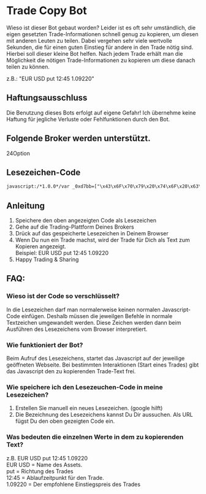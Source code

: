 # Trade Copy Bot
Wieso ist dieser Bot gebaut worden? Leider ist es oft sehr umständlich, die eigen gesetzten Trade-Informationen schnell genug zu kopieren, um diesen mit anderen Leuten zu teilen. 
Dabei vergehen sehr viele wertvolle Sekunden, die für einen guten Einstieg für andere in den Trade nötig sind. 
Hierbei soll dieser kleine Bot helfen. Nach jedem Trade erhält man die Möglichkeit die nötigen Trade-Informationen zu kopieren um diese danach teilen zu können.

z.B.: "EUR USD put 12:45 1.09220"

## Haftungsausschluss
Die Benutzung dieses Bots erfolgt auf eigene Gefahr! Ich übernehme keine Haftung für jegliche Verluste oder Fehlfunktionen durch den Bot.

## Folgende Broker werden unterstützt.
24Option

## Lesezeichen-Code
```html
javascript:/*1.0.0*/var _0xd7bb=["\x43\x6F\x70\x79\x20\x74\x6F\x20\x63\x6C\x69\x70\x62\x6F\x61\x72\x64\x3A\x20\x43\x74\x72\x6C\x2B\x43\x2C\x20\x45\x6E\x74\x65\x72","\x70\x72\x6F\x6D\x70\x74","\x74\x63\x6F\x70\x79\x42\x6F\x74","\x44\x65\x72\x20\x54\x43\x6F\x70\x79\x42\x6F\x74\x20\x6C\xE4\x75\x74\x20\x62\x65\x72\x65\x69\x74\x73\x2E\x20\x42\x69\x74\x74\x65\x20\x6C\x61\x64\x65\x6E\x20\x53\x69\x65\x20\x64\x69\x65\x20\x53\x65\x69\x74\x65\x20\x6E\x65\x75\x2E","\x61\x6C\x65\x72\x74","\x42\x6F\x74\x20\x62\x65\x65\x6E\x64\x65\x74","\x6A\x51\x75\x65\x72\x79\x20\x6E\x69\x63\x68\x74\x20\x76\x6F\x72\x68\x61\x6E\x64\x65\x6E","\x4A\x71\x75\x65\x72\x79\x20\x6E\x69\x63\x68\x74\x20\x76\x6F\x72\x68\x61\x6E\x64\x65\x6E","\x68\x6F\x73\x74\x6E\x61\x6D\x65","\x6C\x6F\x63\x61\x74\x69\x6F\x6E","\x32\x34\x6F\x70\x74\x69\x6F\x6E","\x69\x6E\x64\x65\x78\x4F\x66","\x2E\x6F\x70\x74\x69\x6F\x6E\x73\x5F\x63\x6F\x6E\x74\x61\x69\x6E\x65\x72","\x63\x68\x69\x6C\x64\x72\x65\x6E","\x6C\x65\x6E\x67\x74\x68","\x2E\x6F\x70\x74\x69\x6F\x6E\x5F\x72\x6F\x77\x5F\x63\x6F\x6E\x74\x61\x69\x6E\x65\x72\x5F\x73\x65\x6C\x65\x63\x74\x65\x64","\x66\x69\x6E\x64","\x61\x73\x73\x65\x74","\x74\x65\x78\x74","\x2E\x6F\x70\x74\x69\x6F\x6E\x5F\x72\x6F\x77\x5F\x61\x73\x73\x65\x74","\x64\x69\x72\x65\x63\x74\x69\x6F\x6E","\x2E\x70\x6F\x73\x69\x74\x69\x6F\x6E\x5F\x74\x79\x70\x65\x5F\x61\x63\x74\x69\x6F\x6E\x5F\x62\x75\x74\x74\x6F\x6E\x5F\x73\x65\x6C\x65\x63\x74\x65\x64","\x65\x6E\x74\x72\x79","\x2E\x6F\x70\x74\x69\x6F\x6E\x5F\x72\x6F\x77\x5F\x74\x61\x72\x67\x65\x74","\x75\x6E\x74\x69\x6C","\x2E\x6F\x70\x74\x69\x6F\x6E\x5F\x72\x6F\x77\x5F\x65\x78\x70\x69\x72\x79\x20\x73\x65\x6C\x65\x63\x74\x20\x3E\x20\x6F\x70\x74\x69\x6F\x6E\x3A\x73\x65\x6C\x65\x63\x74\x65\x64","\x4B\x65\x69\x6E\x20\x61\x75\x73\x67\x65\x77\xE4\x68\x6C\x74\x65\x73\x20\x41\x73\x73\x65\x74\x73\x20\x67\x65\x66\x75\x6E\x64\x65\x6E\x2E","\x65\x72\x72\x6F\x72","\x4B\x65\x69\x6E\x65\x20\x41\x73\x73\x65\x74\x73\x20\x67\x65\x66\x75\x6E\x64\x65\x6E\x2E","\x41\x73\x73\x65\x74\x2D\x43\x6F\x6E\x74\x61\x69\x6E\x65\x72\x20\x6E\x69\x63\x68\x74\x20\x67\x65\x66\x75\x6E\x64\x65\x6E\x2E","\x2E\x6F\x70\x74\x69\x6F\x6E\x5F\x6D\x6F\x64\x65\x5F\x62\x75\x79\x5F\x62\x75\x74\x74\x6F\x6E","\x63\x6C\x69\x63\x6B","\x20","\x72\x65\x70\x6C\x61\x63\x65","\x46\x65\x68\x6C\x65\x72\x20\x62\x65\x69\x6D\x20\x73\x61\x6D\x6D\x65\x6C\x6E\x20\x64\x65\x72\x20\x54\x72\x61\x64\x65\x2D\x44\x61\x74\x65\x6E\x2E\x20\x45\x73\x20\x77\x75\x72\x64\x65\x6E\x20\x6E\x75\x72\x20\x66\x6F\x6C\x67\x65\x6E\x64\x65\x20\x57\x65\x72\x74\x65\x20\x67\x65\x66\x75\x6E\x64\x65\x6E\x3A\x20","\x6A\x6F\x69\x6E","\x6F\x6E","\x42\x65\x69\x6D\x20\x50\x72\x6F\x67\x72\x61\x6D\x6D\x20\x77\x75\x72\x64\x65\x20\x65\x69\x6E\x20\x46\x65\x68\x6C\x65\x72\x20\x66\x65\x73\x74\x67\x65\x73\x74\x65\x6C\x6C\x74\x2E\x2E\x20\x42\x69\x74\x74\x65\x20\x6B\x6F\x6E\x74\x61\x6B\x69\x65\x72\x65\x6E\x20\x53\x69\x65\x20\x64\x65\x6E\x20\x45\x72\x62\x61\x75\x65\x72\x20\x2D\x20\x49\x67\x6F\x72\x20\x50\x65\x67\x75\x73\x63\x68\x69\x6E\x20\x2D\x20\x6D\x69\x74\x20\x66\x6F\x6C\x67\x65\x6E\x64\x65\x72\x20\x4E\x61\x63\x68\x72\x69\x63\x68\x74\x3A\x0A\x0A\x20\x45\x72\x72\x6F\x72\x3A"];void(function(_0xb1b3x1){function _0xb1b3x2(_0xb1b3x1){setTimeout(function(){window[_0xd7bb[1]](_0xd7bb[0],_0xb1b3x1)},1e3)}if(window[_0xd7bb[2]]){return window[_0xd7bb[4]](_0xd7bb[3]),!1};window[_0xd7bb[2]]=  !0;var _0xb1b3x3,_0xb1b3x4=function(_0xb1b3x1){_0xb1b3x1= _0xb1b3x1|| _0xd7bb[5],window[_0xd7bb[4]](_0xb1b3x1)};if(!jQuery){return _0xb1b3x4(_0xd7bb[6]),!1};if(_0xb1b3x3= jQuery,!_0xb1b3x3){return _0xb1b3x4(_0xd7bb[7]),!1};var _0xb1b3x5=function(){try{var _0xb1b3x1=window[_0xd7bb[9]][_0xd7bb[8]];if(_0xb1b3x1[_0xd7bb[11]](_0xd7bb[10])>  -1){var _0xb1b3x5=function(){var _0xb1b3x1=_0xb1b3x3(_0xd7bb[12]),_0xb1b3x2=_0xb1b3x1[_0xd7bb[13]]();if(_0xb1b3x1[_0xd7bb[14]]){if(_0xb1b3x2[_0xd7bb[14]]){var _0xb1b3x4=_0xb1b3x1[_0xd7bb[16]](_0xd7bb[15]);if(_0xb1b3x4[_0xd7bb[14]]){var _0xb1b3x5=[];return _0xb1b3x5[_0xd7bb[17]]= _0xb1b3x4[_0xd7bb[16]](_0xd7bb[19])[_0xd7bb[18]](),_0xb1b3x5[_0xd7bb[20]]= _0xb1b3x3(_0xd7bb[21])[_0xd7bb[18]](),_0xb1b3x5[_0xd7bb[22]]= _0xb1b3x4[_0xd7bb[16]](_0xd7bb[23])[_0xd7bb[18]](),_0xb1b3x5[_0xd7bb[24]]= _0xb1b3x4[_0xd7bb[16]](_0xd7bb[25])[_0xd7bb[18]](),_0xb1b3x5};console[_0xd7bb[27]](_0xd7bb[26])}else {console[_0xd7bb[27]](_0xd7bb[28])}}else {console[_0xd7bb[27]](_0xd7bb[29])}},_0xb1b3x6=_0xb1b3x3(_0xd7bb[30]);_0xb1b3x6[_0xd7bb[36]](_0xd7bb[31],function(){var _0xb1b3x1=_0xb1b3x5();if(_0xb1b3x1[_0xd7bb[17]]&& _0xb1b3x1[_0xd7bb[20]]&& _0xb1b3x1[_0xd7bb[24]]&& _0xb1b3x1[_0xd7bb[22]]){var _0xb1b3x3=_0xb1b3x1[_0xd7bb[17]]+ _0xd7bb[32]+ _0xb1b3x1[_0xd7bb[20]]+ _0xd7bb[32]+ _0xb1b3x1[_0xd7bb[24]]+ _0xd7bb[32]+ _0xb1b3x1[_0xd7bb[22]];_0xb1b3x2(_0xb1b3x3[_0xd7bb[33]](/\s\s+/g,_0xd7bb[32]))}else {var _0xb1b3x4=_0xd7bb[34]+ _0xb1b3x1[_0xd7bb[35]](_0xb1b3x1);console[_0xd7bb[27]](_0xb1b3x4)}})}}catch(g){_0xb1b3x4(_0xd7bb[37]+ g)}},_0xb1b3x6=function(){_0xb1b3x5()};_0xb1b3x6()})(document)
```

## Anleitung
1. Speichere den oben angezeigten Code als Lesezeichen
2. Gehe auf die Trading-Plattform Deines Brokers
3. Drück auf das gespeicherte Lesezeichen in Deinem Browser
4. Wenn Du nun ein Trade machst, wird der Trade für Dich als Text zum Kopieren angezeigt.<br/>Beispiel: EUR USD put 12:45 1.09220
5. Happy Trading & Sharing


## FAQ:

### Wieso ist der Code so verschlüsselt?
In die Lesezeichen darf man normalerweise keinen normalen Javascript-Code einfügen. Deshalb müssen die jeweilgen Befehle in normale Textzeichen umgewandelt werden.
Diese Zeichen werden dann beim Ausführen des Lesezeichens vom Browser interpretiert.

### Wie funktioniert der Bot?
Beim Aufruf des Lesezeichens, startet das Javascript auf der jeweilige geöffneten Webseite.
Bei bestimmten Interaktionen (Start eines Trades) gibt das Javascript den zu kopierenden Trade-Text frei.

### Wie speichere ich den Lesezeuchen-Code in meine Lesezeichen?
1. Erstellen Sie manuell ein neues Lesezeichen. (google hilft)
2. Die Bezeichnung des Lesezeichens kannst Du Dir aussuchen. Als URL fügst Du den oben gezeigten Code ein.

### Was bedeuten die einzelnen Werte in dem zu kopierenden Text?
z.B. EUR USD put 12:45 1.09220<br/>
EUR USD = Name des Assets. <br/>
put = Richtung des Trades<br/>
12:45 = Ablaufzeitpunkt für den Trade.<br/> 
1.09220 = Der empfohlene Einstiegspreis des Trades<br/>

